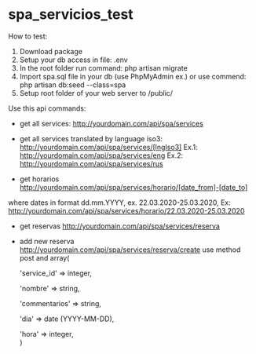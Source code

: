 # spa_servicios_test

How to test:

1. Download package
2. Setup your db access in file: .env 
3. In the root folder run command: php artisan migrate
4. Import spa.sql file in your db (use PhpMyAdmin ex.) or use commend: php artisan db:seed --class=spa
5. Setup root folder of your web server to /public/

Use this api commands:

- get all services:
http://yourdomain.com/api/spa/services

- get all services translated by language iso3:
http://yourdomain.com/api/spa/services/[lngIso3]
Ex.1: http://yourdomain.com/api/spa/services/eng
Ex.2: http://yourdomain.com/api/spa/services/rus

- get horarios
http://yourdomain.com/api/spa/services/horario/[date_from]-[date_to]

where dates in format dd.mm.YYYY, ex. 22.03.2020-25.03.2020,
Ex: http://yourdomain.com/api/spa/services/horario/22.03.2020-25.03.2020

- get reservas
http://yourdomain.com/api/spa/services/reserva

- add new reserva
http://yourdomain.com/api/spa/services/reserva/create
use method post and array(

    'service_id' => integer,
    
    'nombre' => string,
    
    'commentarios' => string,
    
    'dia' => date (YYYY-MM-DD),
    
    'hora' => integer,    
)

